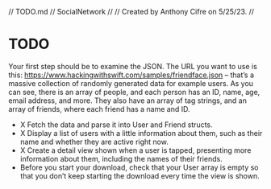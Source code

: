 
//  TODO.md
//  SocialNetwork
//
//  Created by Anthony Cifre on 5/25/23.
//

# TODO

Your first step should be to examine the JSON. The URL you want to use is this: https://www.hackingwithswift.com/samples/friendface.json – that’s a massive collection of randomly generated data for example users.
As you can see, there is an array of people, and each person has an ID, name, age, email address, and more. They also have an array of tag strings, and an array of friends, where each friend has a name and ID.

- X Fetch the data and parse it into User and Friend structs.
- X Display a list of users with a little information about them, such as their name and whether they are active right now.
- X Create a detail view shown when a user is tapped, presenting more information about them, including the names of their friends.
- Before you start your download, check that your User array is empty so that you don’t keep starting the download every time the view is shown.
